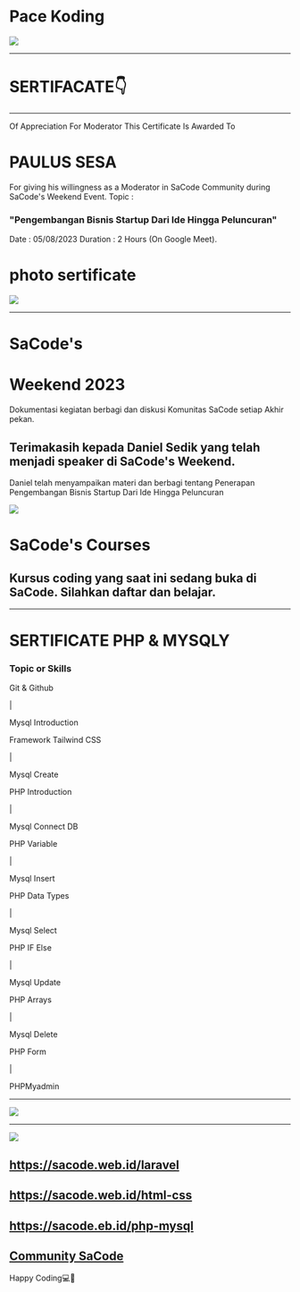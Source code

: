 # Pace Koding
![](./paulus_sesa.jpeg) <hr>


# SERTIFACATE👇 
<hr>
Of Appreciation For Moderator 
This Certificate Is Awarded To
<h1>PAULUS SESA</h1>
For giving his willingness as a Moderator in SaCode Community during SaCode's Weekend Event.
Topic :<h3>"Pengembangan Bisnis Startup Dari Ide Hingga Peluncuran"</h3>
Date  : 05/08/2023
Duration : 2 Hours (On Google Meet).


# photo sertificate
![](./certificate.jpeg) <hr>

# SaCode's 
# Weekend 2023
<p>Dokumentasi kegiatan berbagi dan diskusi 
Komunitas SaCode setiap Akhir pekan.</p>


<h2>Terimakasih kepada Daniel Sedik
yang telah menjadi speaker
di SaCode's Weekend.</h2>

<p>Daniel telah menyampaikan materi dan berbagi
tentang Penerapan Pengembangan Bisnis Startup 
Dari Ide Hingga Peluncuran</p>

![](./weekend.jpeg)


# SaCode's Courses
<h2>Kursus coding yang saat ini sedang buka di SaCode.
Silahkan daftar dan belajar.</h2> <hr>

# SERTIFICATE PHP & MYSQLY
<h3>Topic or Skills</h3>
<p>Git & Github</p> 			| <p>Mysql Introduction</p>
<p>Framework Tailwind CSS</p>	| <p>Mysql Create</p>
<p>PHP Introduction</p>			| <p>Mysql Connect DB</p>
<p>PHP Variable</p>				| <p>Mysql Insert</p>
<p>PHP Data Types</p>			| <p>Mysql Select</p>
<p>PHP IF Else</p>				| <p>Mysql Update</p>
<p>PHP Arrays</p>				| <p>Mysql Delete</p>
<p>PHP Form</p>					| <p>PHPMyadmin</p>
<hr>

![](./paul.png)
<hr>




![](./kursus.jpeg)
## https://sacode.web.id/laravel
## https://sacode.web.id/html-css
## https://sacode.eb.id/php-mysql


## [Community SaCode](https://www.sacode.web.id/)
Happy Coding💻🚀



